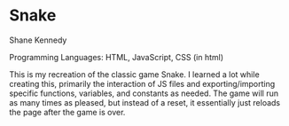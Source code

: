 # Snake

Shane Kennedy

Programming Languages: HTML, JavaScript, CSS (in html)

This is my recreation of the classic game Snake. I learned a lot while creating this, primarily the interaction of JS files and exporting/importing specific functions, variables, and constants as needed. The game will run as many times as pleased, but instead of a reset, it essentially just reloads the page after the game is over.
